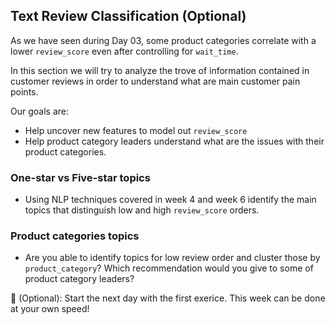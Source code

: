 ## Text Review Classification (Optional)

As we have seen during Day 03, some product categories correlate with a lower `review_score` even after controlling for `wait_time`.

In this section we will try to analyze the trove of information contained in customer reviews in order to understand what are main customer pain points.

Our goals are:
- Help uncover new features to model out `review_score`
- Help product category leaders understand what are the issues with their product categories.

### One-star vs Five-star topics

- Using NLP techniques covered in week 4 and week 6 identify the main topics that distinguish low and high `review_score` orders.

### Product categories topics

- Are you able to identify topics for low review order and cluster those by  `product_category`? Which recommendation would you give to some of product category leaders?

💪 (Optional): Start the next day with the first exerice. This week can be done at your own speed!
